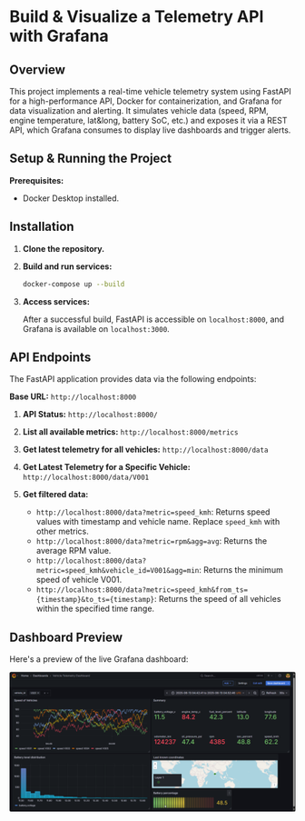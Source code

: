 # Build & Visualize a Telemetry API with Grafana

## Overview

This project implements a real-time vehicle telemetry system using FastAPI for a high-performance API, Docker for containerization, and Grafana for data visualization and alerting. It simulates vehicle data (speed, RPM, engine temperature, lat&long, battery SoC, etc.) and exposes it via a REST API, which Grafana consumes to display live dashboards and trigger alerts.

## Setup & Running the Project

**Prerequisites:**

*   Docker Desktop installed.

## Installation

1.  **Clone the repository.**
2.  **Build and run services:**

    ```bash
    docker-compose up --build
    ```

3.  **Access services:**

    After a successful build, FastAPI is accessible on `localhost:8000`, and Grafana is available on `localhost:3000`.

## API Endpoints

The FastAPI application provides data via the following endpoints:

**Base URL:** `http://localhost:8000`

1.  **API Status:** `http://localhost:8000/`
2.  **List all available metrics:** `http://localhost:8000/metrics`
3.  **Get latest telemetry for all vehicles:** `http://localhost:8000/data`
4.  **Get Latest Telemetry for a Specific Vehicle:** `http://localhost:8000/data/V001`
5.  **Get filtered data:**

    *   `http://localhost:8000/data?metric=speed_kmh`:  Returns speed values with timestamp and vehicle name. Replace `speed_kmh` with other metrics.
    *   `http://localhost:8000/data?metric=rpm&agg=avg`: Returns the average RPM value.
    *   `http://localhost:8000/data?metric=speed_kmh&vehicle_id=V001&agg=min`: Returns the minimum speed of vehicle V001.
    *   `http://localhost:8000/data?metric=speed_kmh&from_ts={timestamp}&to_ts={timestamp}`: Returns the speed of all vehicles within the specified time range.

## Dashboard Preview

Here's a preview of the live Grafana dashboard:

![Grafana Dashboard](images/grafana_dashboard.png)
